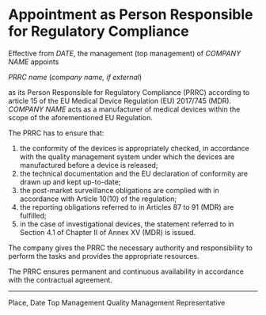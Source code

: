 # Appointment as Person Responsible for Regulatory Compliance

Effective from *DATE*, the management (top management) of *COMPANY NAME* appoints

*PRRC name* (*company name, if external*)

as its Person Responsible for Regulatory Compliance (PRRC) according to article 15 of the EU Medical Device
Regulation (EU) 2017/745 (MDR). *COMPANY NAME* acts as a manufacturer of medical devices within the scope of
the aforementioned EU Regulation.

The PRRC has to ensure that:

1. the conformity of the devices is appropriately checked, in accordance with the quality management system
   under which the devices are manufactured before a device is released;
2. the  technical documentation and the EU declaration of conformity are drawn up and kept up-to-date;
3. the post-market surveillance obligations are complied with in accordance with Article 10(10) of the
   regulation;
4. the  reporting obligations  referred  to in Articles 87 to 91 (MDR) are fulfilled;
5. in the case of investigational devices, the statement referred to in Section 4.1 of Chapter II of Annex XV
   (MDR) is issued.

The company gives the PRRC the necessary authority and responsibility to perform the tasks and provides the
appropriate resources.

The PRRC ensures permanent and continuous availability in accordance with the contractual agreement.

---

Place, Date Top Management Quality Management Representative
